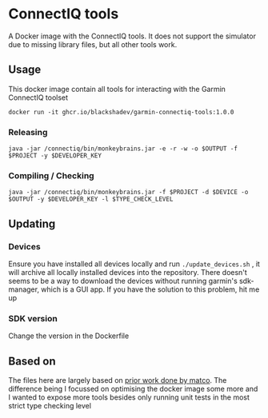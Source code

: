 # ConnectIQ tools

A Docker image with the ConnectIQ tools. It does not support the simulator due to missing library files, but all other tools work.

## Usage

This docker image contain all tools for interacting with the Garmin ConnectIQ toolset

`docker run -it ghcr.io/blackshadev/garmin-connectiq-tools:1.0.0`

### Releasing

`java -jar /connectiq/bin/monkeybrains.jar -e -r -w -o $OUTPUT -f $PROJECT -y $DEVELOPER_KEY`

### Compiling / Checking

`java -jar /connectiq/bin/monkeybrains.jar -f $PROJECT -d $DEVICE -o $OUTPUT -y $DEVELOPER_KEY -l $TYPE_CHECK_LEVEL`

## Updating

### Devices

Ensure you have installed all devices locally and run `./update_devices.sh` , it will archive all locally installed devices into the repository. There doesn't seems to be a way to download the devices without running garmin's sdk-manager, which is a GUI app. If you have the solution to this problem, hit me up

### SDK version

Change the version in the Dockerfile

## Based on

The files here are largely based on [prior work done by matco](https://github.com/matco/connectiq-tester). The difference being I focussed on optimising the docker image some more and I wanted to expose more tools besides only running unit tests in the most strict type checking level